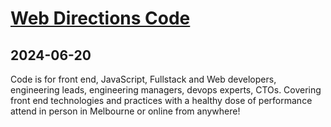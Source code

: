 # [Web Directions Code](https://webdirections.org/code/)
      
## 2024-06-20
      
Code is for front end, JavaScript, Fullstack and Web developers, engineering leads, engineering managers, devops experts, CTOs.
Covering front end technologies and practices with a healthy dose of performance attend in person in Melbourne or online from anywhere!
